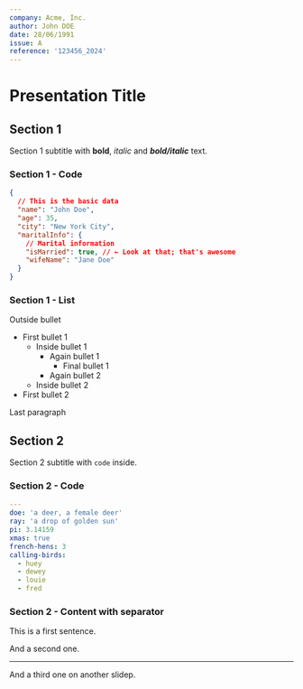 ```yaml
---
company: Acme, Inc.
author: John DOE
date: 28/06/1991
issue: A
reference: '123456_2024'
---
```


# Presentation Title

## Section 1

Section 1 subtitle with **bold**, _italic_ and **_bold/italic_** text.

### Section 1 - Code

```json
{
  // This is the basic data
  "name": "John Doe",
  "age": 35,
  "city": "New York City",
  "maritalInfo": {
    // Marital information
    "isMarried": true, // ← Look at that; that's awesome
    "wifeName": "Jane Doe"
  }
}
```

### Section 1 - List

Outside bullet

- First bullet 1
  - Inside bullet 1
    - Again bullet 1
      - Final bullet 1
    - Again bullet 2
  - Inside bullet 2
- First bullet 2

Last paragraph

## Section 2

Section 2 subtitle with `code` inside.

### Section 2 - Code

```yaml
---
doe: 'a deer, a female deer'
ray: 'a drop of golden sun'
pi: 3.14159
xmas: true
french-hens: 3
calling-birds:
  - huey
  - dewey
  - louie
  - fred
```

### Section 2 - Content with separator

This is a first sentence.

And a second one.

---

And a third one on another slidep.
